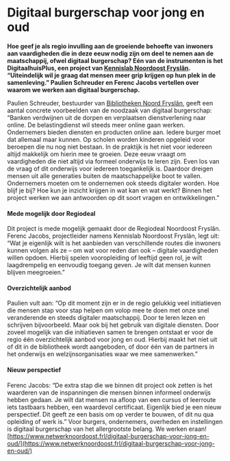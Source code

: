 # Digitaal burgerschap voor jong en oud
**Hoe geef je als regio invulling aan de groeiende behoefte van inwoners aan vaardigheden die in deze eeuw nodig zijn om deel te nemen aan de maatschappij, ofwel digitaal burgerschap? Eén van de instrumenten is het DigitaalhuisPlus, een project van [Kennislab Noordoost Fryslân](https://kennislabnof.frl/). “Uiteindelijk wil je graag dat mensen meer grip krijgen op hun plek in de samenleving.” Paulien Schreuder en Ferenc Jacobs vertellen over waarom we werken aan digitaal burgerschap.**

Paulien Schreuder, bestuurder van [Bibliotheken Noord Fryslân](https://www.ontdekdebieb.nl/), geeft een aantal concrete voorbeelden van de noodzaak van digitaal burgerschap: “Banken verdwijnen uit de dorpen en verplaatsen dienstverlening naar online. De belastingdienst wil steeds meer online gaan werken. Ondernemers bieden diensten en producten online aan. Iedere burger moet dat allemaal maar kunnen. Op scholen worden kinderen opgeleid voor beroepen die nu nog niet bestaan. In de praktijk is het niet voor iedereen altijd makkelijk om hierin mee te groeien. Deze eeuw vraagt om vaardigheden die niet altijd via formeel onderwijs te leren zijn. Even los van de vraag of dit onderwijs voor iedereen toegankelijk is. Daardoor dreigen mensen uit alle generaties buiten de maatschappelijke boot te vallen. Ondernemers moeten om te ondernemen ook steeds digitaler worden. Hoe blijf je bij? Hoe kun je inzicht krijgen in wat kan en wat werkt? Binnen het project werken we aan antwoorden op dit soort vragen en ontwikkelingen.”

#### **Mede mogelijk door Regiodea**l

Dit project is mede mogelijk gemaakt door de Regiodeal Noordoost Fryslân. Ferenc Jacobs, projectleider namens Kennislab Noordoost Fryslân, legt uit: “Wat je eigenlijk wilt is het aanbieden van verschillende routes die inwoners kunnen volgen als ze – om wat voor reden dan ook – digitale vaardigheden willen opdoen. Hierbij spelen vooropleiding of leeftijd geen rol, je wilt laagdrempelig en eenvoudig toegang geven. Je wilt dat mensen kunnen blijven meegroeien.”

#### **Overzichtelijk aanbo**d

Paulien vult aan: “Op dit moment zijn er in de regio gelukkig veel initiatieven die mensen stap voor stap helpen om volop mee te doen met onze snel veranderende en steeds digitaler maatschappij. Door te leren lezen en schrijven bijvoorbeeld. Maar ook bij het gebruik van digitale diensten. Door zoveel mogelijk van die initiatieven samen te brengen ontstaat er voor de regio één overzichtelijk aanbod voor jong en oud. Hierbij maakt het niet uit of dit in de bibliotheek wordt aangeboden, of door één van de partners in het onderwijs en welzijnsorganisaties waar we mee samenwerken.”

#### **Nieuw perspectief**

Ferenc Jacobs: “De extra stap die we binnen dit project ook zetten is het waarderen van de inspanningen die mensen binnen informeel onderwijs hebben gedaan. Je wilt dat mensen na afloop van een cursus of leerroute iets tastbaars hebben, een waardevol certificaat. Eigenlijk bied je een nieuw perspectief. Dit geeft ze een basis om op verder te bouwen, of dit nu qua opleiding of werk is.” Voor burgers, ondernemers, overheden en instellingen is digitaal burgerschap van het allergrootste belang. We werken eraan! 
 [https://www.netwerknoordoost.frl/digitaal-burgerschap-voor-jong-en-oud/](https://www.netwerknoordoost.frl/digitaal-burgerschap-voor-jong-en-oud/)
